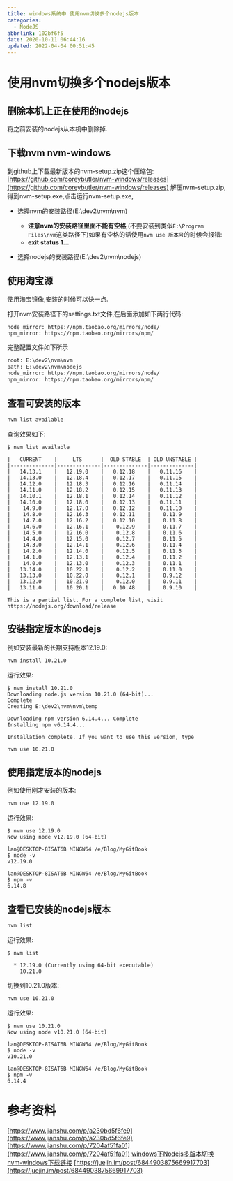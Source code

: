```yaml
---
title: windows系统中 使用nvm切换多个nodejs版本
categories: 
  - NodeJS
abbrlink: 102bf6f5
date: 2020-10-11 06:44:16
updated: 2022-04-04 00:51:45
---
```

# 使用nvm切换多个nodejs版本
## 删除本机上正在使用的nodejs
将之前安装的nodejs从本机中删除掉.
## 下载nvm nvm-windows
到github上下载最新版本的nvm-setup.zip这个压缩包:
[https://github.com/coreybutler/nvm-windows/releases](https://github.com/coreybutler/nvm-windows/releases)
解压nvm-setup.zip,得到nvm-setup.exe,点击运行nvm-setup.exe,
- 选择nvm的安装路径(E:\dev2\nvm\nvm)
  - **注意nvm的安装路径里面不能有空格**,(不要安装到类似`E:\Program Files\nvm`这类路径下)如果有空格的话使用`nvm use 版本号`的时候会报错:
  - **exit status 1...**

- 选择nodejs的安装路径(E:\dev2\nvm\nodejs)

## 使用淘宝源
使用淘宝镜像,安装的时候可以快一点.

打开nvm安装路径下的settings.txt文件,在后面添加如下两行代码:
```
node_mirror: https://npm.taobao.org/mirrors/node/
npm_mirror: https://npm.taobao.org/mirrors/npm/
```
完整配置文件如下所示
```txt E:\dev2\nvm\nvm\settings.txt
root: E:\dev2\nvm\nvm
path: E:\dev2\nvm\nodejs
node_mirror: https://npm.taobao.org/mirrors/node/
npm_mirror: https://npm.taobao.org/mirrors/npm/
```
## 查看可安装的版本
```bash
nvm list available
```
查询效果如下:
```
$ nvm list available

|   CURRENT    |     LTS      |  OLD STABLE  | OLD UNSTABLE |
|--------------|--------------|--------------|--------------|
|   14.13.1    |   12.19.0    |   0.12.18    |   0.11.16    |
|   14.13.0    |   12.18.4    |   0.12.17    |   0.11.15    |
|   14.12.0    |   12.18.3    |   0.12.16    |   0.11.14    |
|   14.11.0    |   12.18.2    |   0.12.15    |   0.11.13    |
|   14.10.1    |   12.18.1    |   0.12.14    |   0.11.12    |
|   14.10.0    |   12.18.0    |   0.12.13    |   0.11.11    |
|    14.9.0    |   12.17.0    |   0.12.12    |   0.11.10    |
|    14.8.0    |   12.16.3    |   0.12.11    |    0.11.9    |
|    14.7.0    |   12.16.2    |   0.12.10    |    0.11.8    |
|    14.6.0    |   12.16.1    |    0.12.9    |    0.11.7    |
|    14.5.0    |   12.16.0    |    0.12.8    |    0.11.6    |
|    14.4.0    |   12.15.0    |    0.12.7    |    0.11.5    |
|    14.3.0    |   12.14.1    |    0.12.6    |    0.11.4    |
|    14.2.0    |   12.14.0    |    0.12.5    |    0.11.3    |
|    14.1.0    |   12.13.1    |    0.12.4    |    0.11.2    |
|    14.0.0    |   12.13.0    |    0.12.3    |    0.11.1    |
|   13.14.0    |   10.22.1    |    0.12.2    |    0.11.0    |
|   13.13.0    |   10.22.0    |    0.12.1    |    0.9.12    |
|   13.12.0    |   10.21.0    |    0.12.0    |    0.9.11    |
|   13.11.0    |   10.20.1    |   0.10.48    |    0.9.10    |

This is a partial list. For a complete list, visit https://nodejs.org/download/release

```
## 安装指定版本的nodejs
例如安装最新的长期支持版本12.19.0:
```bash
nvm install 10.21.0
```
运行效果:
```
$ nvm install 10.21.0
Downloading node.js version 10.21.0 (64-bit)...
Complete
Creating E:\dev2\nvm\nvm\temp

Downloading npm version 6.14.4... Complete
Installing npm v6.14.4...

Installation complete. If you want to use this version, type

nvm use 10.21.0

```
## 使用指定版本的nodejs
例如使用刚才安装的版本:
```bash
nvm use 12.19.0
```
运行效果:
```
$ nvm use 12.19.0
Now using node v12.19.0 (64-bit)

lan@DESKTOP-8ISAT6B MINGW64 /e/Blog/MyGitBook
$ node -v
v12.19.0

lan@DESKTOP-8ISAT6B MINGW64 /e/Blog/MyGitBook
$ npm -v
6.14.8

```
## 查看已安装的nodejs版本
```bash
nvm list
```
运行效果:
```
$ nvm list

  * 12.19.0 (Currently using 64-bit executable)
    10.21.0

```
切换到10.21.0版本:
```bash
nvm use 10.21.0
```
运行效果:
```
$ nvm use 10.21.0
Now using node v10.21.0 (64-bit)

lan@DESKTOP-8ISAT6B MINGW64 /e/Blog/MyGitBook
$ node -v
v10.21.0

lan@DESKTOP-8ISAT6B MINGW64 /e/Blog/MyGitBook
$ npm -v
6.14.4

```
# 参考资料
[https://www.jianshu.com/p/a230bd5f6fe9](https://www.jianshu.com/p/a230bd5f6fe9)
[https://www.jianshu.com/p/7204af51fa01](https://www.jianshu.com/p/7204af51fa01)
[windows下Nodejs多版本切换](https://www.jianshu.com/p/62e44e1ace5f)
[nvm-windows下载链接](https://github.com/coreybutler/nvm-windows/releases)
[https://juejin.im/post/6844903875669917703](https://juejin.im/post/6844903875669917703)
